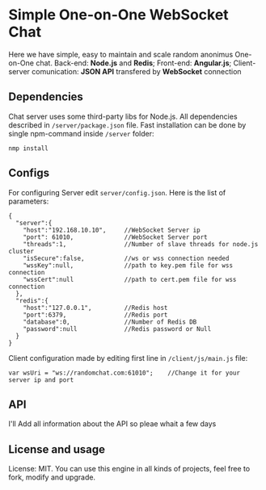 # Simple One-on-One WebSocket Chat

Here we have simple, easy to maintain and scale random anonimus One-on-One chat.
Back-end: **Node.js** and **Redis**;
Front-end: **Angular.js**;
Client-server comunication: **JSON API** transfered by **WebSocket** connection

## Dependencies

Chat server uses some third-party libs for Node.js. All dependencies described in ``/server/package.json`` file.
Fast installation can be done by single npm-command inside ``/server`` folder:
```
nmp install
```

## Configs

For configuring Server edit ``server/config.json``. Here is the list of parameters:
```
{
  "server":{
    "host":"192.168.10.10",     //WebSocket Server ip
    "port": 61010,              //WebSocket Server port
    "threads":1,                //Number of slave threads for node.js cluster
    "isSecure":false,           //ws or wss connection needed
    "wssKey":null,              //path to key.pem file for wss connection
    "wssCert":null              //path to cert.pem file for wss connection
  },
  "redis":{
    "host":"127.0.0.1",         //Redis host
    "port":6379,                //Redis port
    "database":0,               //Number of Redis DB
    "password":null             //Redis password or Null
  }
}
```

Client configuration made by editing first line in ``/client/js/main.js`` file:
```
var wsUri = "ws://randomchat.com:61010";    //Change it for your server ip and port
```

## API

I'll Add all information about the API so pleae whait a few days

## License and usage

License: MIT.
You can use this engine in all kinds of projects, feel free to fork, modify and upgrade.

